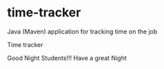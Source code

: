 # time-tracker
Java (Maven) application for tracking time on the job

Time tracker

Good Night Students!!!
Have a great Night
